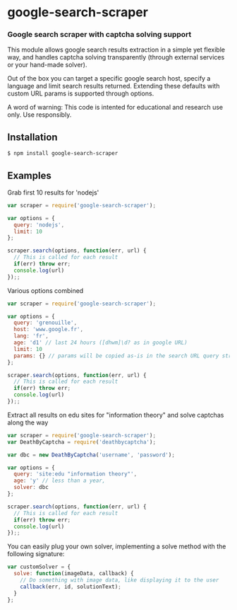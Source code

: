 google-search-scraper
=============
### Google search scraper with captcha solving support

This module allows google search results extraction in a simple yet flexible way, and handles captcha solving transparently (through external services or your hand-made solver).

Out of the box you can target a specific google search host, specify a language and limit search results returned. Extending these defaults with custom URL params is supported through options.

A word of warning: This code is intented for educational and research use only. Use responsibly.


Installation
------------

``` bash
$ npm install google-search-scraper
```


Examples
--------

Grab first 10 results for 'nodejs'

``` javascript
var scraper = require('google-search-scraper');

var options = {
  query: 'nodejs',
  limit: 10
};

scraper.search(options, function(err, url) {
  // This is called for each result
  if(err) throw err;
  console.log(url)
});;
``` 

Various options combined

``` javascript
var scraper = require('google-search-scraper');

var options = {
  query: 'grenouille',
  host: 'www.google.fr',
  lang: 'fr',
  age: 'd1' // last 24 hours ([dhwm]\d? as in google URL)
  limit: 10
  params: {} // params will be copied as-is in the search URL query string
};

scraper.search(options, function(err, url) {
  // This is called for each result
  if(err) throw err;
  console.log(url)
});;
```


Extract all results on edu sites for "information theory" and solve captchas along the way

``` javascript
var scraper = require('google-search-scraper');
var DeathByCaptcha = require('deathbycaptcha');

var dbc = new DeathByCaptcha('username', 'password');

var options = {
  query: 'site:edu "information theory"',
  age: 'y' // less than a year,
  solver: dbc
};

scraper.search(options, function(err, url) {
  // This is called for each result
  if(err) throw err;
  console.log(url)
});;
```


You can easily plug your own solver, implementing a solve method with the following signature:

```javascript
var customSolver = {
  solve: function(imageData, callback) {
    // Do something with image data, like displaying it to the user
    callback(err, id, solutionText);
  }
};
``` 

